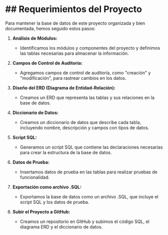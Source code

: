 # ## Requerimientos del Proyecto

Para mantener la base de datos de este proyecto organizada y bien documentada, hemos seguido estos pasos:

1. **Análisis de Módulos:**
   - Identificamos los módulos y componentes del proyecto y definimos las tablas necesarias para almacenar la información.

2. **Campos de Control de Auditoría:**
   - Agregamos campos de control de auditoría, como "creación" y "modificación", para rastrear cambios en los datos.

3. **Diseño del ERD (Diagrama de Entidad-Relación):**
   - Creamos un ERD que representa las tablas y sus relaciones en la base de datos.

4. **Diccionario de Datos:**
   - Creamos un diccionario de datos que describe cada tabla, incluyendo nombre, descripción y campos con tipos de datos.

5. **Script SQL:**
   - Generamos un script SQL que contiene las declaraciones necesarias para crear la estructura de la base de datos.

6. **Datos de Prueba:**
   - Insertamos datos de prueba en las tablas para realizar pruebas de funcionalidad.

7. **Exportación como archivo .SQL:**
   - Exportamos la base de datos como un archivo .SQL, que incluye el script SQL y los datos de prueba.

8. **Subir el Proyecto a GitHub:**
   - Creamos un repositorio en GitHub y subimos el código SQL, el diagrama ERD y el diccionario de datos.

